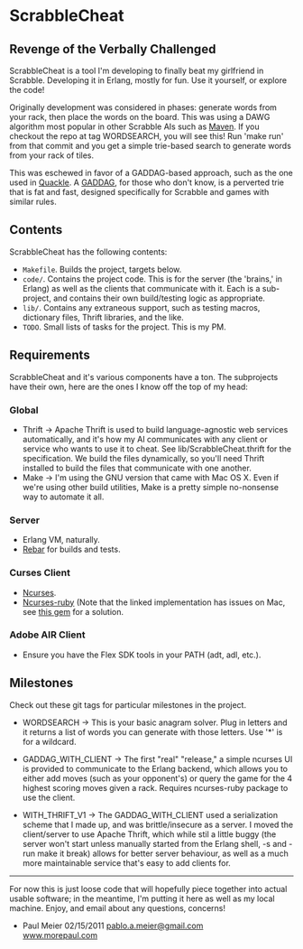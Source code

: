 # ScrabbleCheat #

## Revenge of the Verbally Challenged ##

ScrabbleCheat is a tool I'm developing to finally beat my girlfriend in 
Scrabble.  Developing it in Erlang, mostly for fun.  Use it yourself, or explore
the code!

Originally development was considered in phases: generate words from your rack,
then place the words on the board.  This was using a DAWG algorithm most popular
in other Scrabble AIs such as 
[Maven](http://en.wikipedia.org/wiki/Maven_(Scrabble)).  If you checkout the 
repo at tag WORDSEARCH, you will see this!  Run 'make run' from that commit and 
you get a simple trie-based search to generate words from your rack of tiles.

This was eschewed in favor of a GADDAG-based approach, such as the one used in
[Quackle](http://people.csail.mit.edu/jasonkb/quackle/).  A 
[GADDAG](http://en.wikipedia.org/wiki/GADDAG), for those who
don't know, is a perverted trie that is fat and fast, designed specifically for
Scrabble and games with similar rules.

## Contents ##

ScrabbleCheat has the following contents:

* `Makefile`. Builds the project, targets below.
* `code/`. Contains the project code.  This is for the server (the 'brains,' in
  Erlang) as well as the clients that communicate with it.  Each is a 
  sub-project, and contains their own build/testing logic as appropriate.
* `lib/`. Contains any extraneous support, such as testing macros, dictionary 
  files, Thrift libraries, and the like.
* `TODO`. Small lists of tasks for the project.  This is my PM.

## Requirements ##

ScrabbleCheat and it's various components have a ton.  The subprojects have 
their own, here are the ones I know off the top of my head:

### Global ###

* Thrift -> Apache Thrift is used to build language-agnostic web services 
  automatically, and it's how my AI communicates with any client or
  service who wants to use it to cheat. See lib/ScrabbleCheat.thrift
  for the specification. We build the files dynamically, so you'll 
  need Thrift installed to build the files that communicate with one another.
* Make -> I'm using the GNU version that came with Mac OS X.  Even if we're 
  using other build utilities, Make is a pretty simple no-nonsense way to 
  automate it all.

### Server ###

* Erlang VM, naturally.
* [Rebar](https://github.com/basho/rebar) for builds and tests.

### Curses Client ###

* [Ncurses](http://www.gnu.org/software/ncurses/).
* [Ncurses-ruby](https://github.com/eclubb/ncurses-ruby) (Note that the linked
  implementation has issues on Mac, see [this
  gem](http://rubygems.org/gems/snowleopard-ncurses) for a solution.

### Adobe AIR Client ###

* Ensure you have the Flex SDK tools in your PATH (adt, adl, etc.).

## Milestones ##

Check out these git tags for particular milestones in the project.

* WORDSEARCH -> This is your basic anagram solver.  Plug in letters and it 
  returns a list of words you can generate with those letters.  Use '\*' is 
  for a wildcard.

* GADDAG\_WITH\_CLIENT -> The first "real" "release," a simple ncurses UI
  is provided to communicate to the Erlang backend, which allows you to
  either add moves (such as your opponent's) or query the game for the
  4 highest scoring moves given a rack.  Requires ncurses-ruby 
  package to use the client. 

* WITH\_THRIFT\_V1 -> The GADDAG\_WITH\_CLIENT used a serialization scheme 
  that I made up, and was brittle/insecure as a server.  I moved the
  client/server to use Apache Thrift, which while stil a little buggy
  (the server won't start unless manually started from the Erlang 
  shell, -s and -run make it break) allows for better server behaviour,
  as well as a much more maintainable service that's easy to add clients
  for.

----

For now this is just loose code that will hopefully piece together into actual 
usable software; in the meantime, I'm putting it here as well as my local 
machine.  Enjoy, and email about any questions, concerns!

- Paul Meier
02/15/2011
pablo.a.meier@gmail.com  
www.morepaul.com
